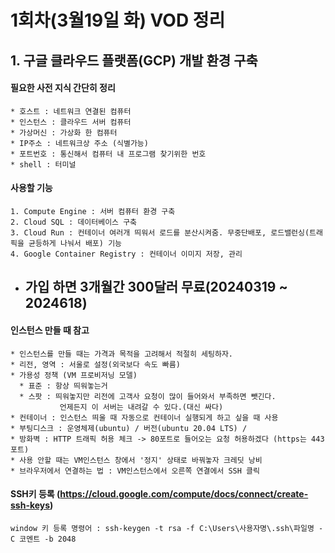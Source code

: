 # 1회차(3월19일 화) VOD 정리

## 1. 구글 클라우드 플랫폼(GCP) 개발 환경 구축

  #### 필요한 사전 지식 간단히 정리  
    * 호스트 : 네트워크 연결된 컴퓨터
    * 인스턴스 : 클라우드 서버 컴퓨터
    * 가상머신 : 가상화 한 컴퓨터
    * IP주소 : 네트워크상 주소 (식별가능)
    * 포트번호 : 통신해서 컴퓨터 내 프로그램 찾기위한 번호
    * shell : 터미널
    
  #### 사용할 기능
    1. Compute Engine : 서버 컴퓨터 환경 구축
    2. Cloud SQL : 데이터베이스 구축
    3. Cloud Run : 컨테이너 여러개 띄워서 로드를 분산시켜줌. 무중단배포, 로드밸런싱(트래픽을 균등하게 나눠서 배포) 기능
    4. Google Container Registry : 컨테이너 이미지 저장, 관리
    
  * ## **가입 하면 3개월간 300달러 무료(20240319 ~ 2024618)**
  
  #### 인스턴스 만들 때 참고
    * 인스턴스를 만들 때는 가격과 목적을 고려해서 적절히 세팅하자.
    * 리전, 영역 : 서울로 설정(외국보다 속도 빠름)
    * 가용성 정책 (VM 프로비저닝 모델)
      * 표준 : 항상 띄워놓는거
      * 스팟 : 띄워놓지만 리전에 고객사 요청이 많이 들어와서 부족하면 뺏긴다.
               언제든지 이 서버는 내려갈 수 있다.(대신 싸다)
    * 컨테이너 : 인스턴스 띄울 때 자동으로 컨테이너 실행되게 하고 싶을 때 사용
    * 부팅디스크 : 운영체제(ubuntu) / 버전(ubuntu 20.04 LTS) /   
    * 방화벽 : HTTP 트래픽 허용 체크 -> 80포트로 들어오는 요청 허용하겠다 (https는 443포트)
    * 사용 안할 때는 VM인스턴스 창에서 '정지' 상태로 바꿔놓자 크레딧 낭비
    * 브라우저에서 연결하는 법 : VM인스턴스에서 오른쪽 연결에서 SSH 클릭
    
  #### SSH키 등록 (<https://cloud.google.com/compute/docs/connect/create-ssh-keys>)
    window 키 등록 명령어 : ssh-keygen -t rsa -f C:\Users\사용자명\.ssh\파일명 -C 코멘트 -b 2048
    
    
